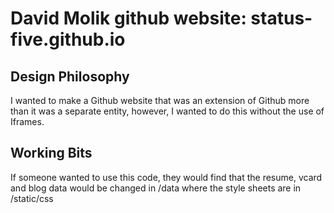 # David Molik github website: status-five.github.io
## Design Philosophy
I wanted to make a Github website that was an extension of Github more than it was a separate entity, however, I wanted to do this without the use of Iframes. 
## Working Bits
If someone wanted to use this code, they would find that the resume, vcard and blog data would be changed in /data where the style sheets are in /static/css 

